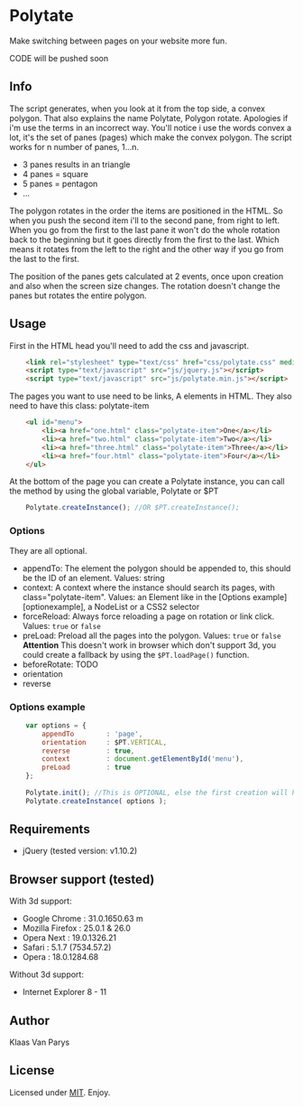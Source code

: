 # Polytate

Make switching between pages on your website more fun.

CODE will be pushed soon

## Info

The script generates, when you look at it from the top side, a convex polygon.
That also explains the name Polytate, Polygon rotate. Apologies if i'm use the terms in an incorrect way.
You'll notice i use the words convex a lot, it's the set of panes (pages) which make the convex polygon.
The script works for n number of panes, 1...n.
  - 3 panes results in an triangle 
  - 4 panes = square
  - 5 panes = pentagon
  - ...

The polygon rotates in the order the items are positioned in the HTML. So when you push the second item i'll to the second pane, from right to left.
When you go from the first to the last pane it won't do the whole rotation back to the beginning but it goes directly from the first to the last.
Which means it rotates from the left to the right and the other way if you go from the last to the first.

The position of the panes gets calculated at 2 events, once upon creation and also when the screen size changes.
The rotation doesn't change the panes but rotates the entire polygon.

## Usage

First in the HTML head you'll need to add the css and javascript.
```html
	<link rel="stylesheet" type="text/css" href="css/polytate.css" media="screen" />
	<script type="text/javascript" src="js/jquery.js"></script>
	<script type="text/javascript" src="js/polytate.min.js"></script>
```
The pages you want to use need to be links, A elements in HTML. They also need to have this class: polytate-item
```html
	<ul id="menu">
		<li><a href="one.html" class="polytate-item">One</a></li>
		<li><a href="two.html" class="polytate-item">Two</a></li>
		<li><a href="three.html" class="polytate-item">Three</a></li>
		<li><a href="four.html" class="polytate-item">Four</a></li>
	</ul>
```
At the bottom of the page you can create a Polytate instance, you can call the method by using the global variable, Polytate or $PT
```javascript
	Polytate.createInstance(); //OR $PT.createInstance();
```

### Options
 They are all optional.

 - appendTo: The element the polygon should be appended to, this should be the ID of an element. Values: string
 - context: A context where the instance should search its pages, with class="polytate-item". Values: an Element like in the [Options example][optionexample], a NodeList or a CSS2 selector
 - forceReload: Always force reloading a page on rotation or link click. Values: `true` or `false`
 - preLoad: Preload all the pages into the polygon. Values: `true` or `false` **Attention** This doesn't work in browser which don't support 3d, you could create a fallback by using the `$PT.loadPage()` function.
 - beforeRotate: TODO
 - orientation
 - reverse

### Options example
```javascript
	var options = {
		appendTo		: 'page',
		orientation		: $PT.VERTICAL,
		reverse			: true,
		context			: document.getElementById('menu'),
		preLoad			: true
	};
			
	Polytate.init(); //This is OPTIONAL, else the first creation will handle the initialization
	Polytate.createInstance( options );
```

## Requirements
  - jQuery (tested version: v1.10.2)
	
## Browser support (tested)

With 3d support:
  - Google Chrome : 31.0.1650.63 m
  - Mozilla Firefox : 25.0.1 & 26.0
  - Opera Next : 19.0.1326.21
  - Safari : 5.1.7 (7534.57.2)
  - Opera : 18.0.1284.68

Without 3d support:
  - Internet Explorer 8 - 11

## Author

Klaas Van Parys

## License

Licensed under [MIT][mit]. Enjoy.

[mit]: http://www.opensource.org/licenses/mit-license.php
[jquery]: http://jquery.com/
[exampleoption]: https://github.com/Warsaalk/Polytate#options-example
